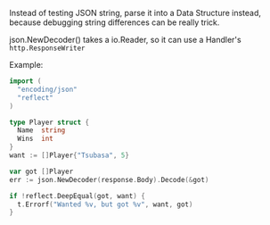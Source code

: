 Instead of testing JSON string, parse it into a Data Structure instead, because debugging string differences can be really trick.

json.NewDecoder() takes a io.Reader, so it can use a Handler's `http.ResponseWriter`

Example:
```go
import (
  "encoding/json"
  "reflect"
)

type Player struct {
  Name  string
  Wins  int
}
want := []Player{"Tsubasa", 5}

var got []Player
err := json.NewDecoder(response.Body).Decode(&got)

if !reflect.DeepEqual(got, want) {
  t.Errorf("Wanted %v, but got %v", want, got)
}
```
